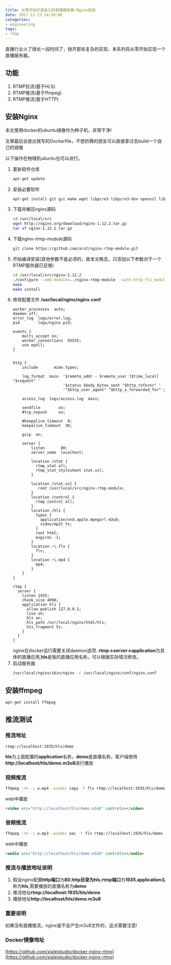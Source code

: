 ```yaml
---
title: 从零开始打造自己的直播服务器-Nginx安装
date: 2017-11-23 14:54:08
categories:
- engineering
tags:
- rtmp
---
```

直播行业火了很长一段时间了，抛开那些复杂的实现，本系列将从零开始实现一个直播服务器。

## 功能
1. RTMP拉流(基于HLS)
2. RTMP推流(基于ffmpeg)
3. RTMP推流(基于HTTP)

## 安装Nginx
本文使用docker的ubuntu镜像作为种子机，非常干净!

文章最后会放出我写的Dockerfile，不想折腾的朋友可以直接拿过去build一个自己的镜像

以下操作在物理机ubuntu也可以进行。

1. 更新软件仓库
    ```bash
    apt-get update
    ```
2. 安装必要软件    
    ```bash
    apt-get install git gcc make wget libpcre3 libpcre3-dev openssl libssl-dev -y -q
    ```
3. 下载并解压nginx源码
    ```bash
    cd /usr/local/src
    wget http://nginx.org/download/nginx-1.12.2.tar.gz
    tar xf nginx-1.12.2.tar.gz
    ```
4. 下载nginx-rtmp-module源码
    ```bash
    git clone https://github.com/arut/nginx-rtmp-module.git
    ```
5. 开始编译安装(其他参数不是必须的，故本文略去，只添加以下参数对于一个RTMP服务器已足够)
    ```bash
    cd /usr/local/src/nginx-1.12.2
    ./configure --add-module=../nginx-rtmp-module --with-http_flv_module --with-http_mp4_module
    make
    make install
    ```
6. 修改配置文件 **/usr/local/nginx/nginx.conf**
    ```
    worker_processes  auto;
    daemon off;
    error_log  logs/error.log;
    pid        logs/nginx.pid;
    
    events {
        multi_accept on;
        worker_connections  65535;
        use epoll;
    }
    
    
    http {
        include       mime.types;
    
        log_format  main  '$remote_addr - $remote_user [$time_local] "$request" '
                          '$status $body_bytes_sent "$http_referer" '
                          '"$http_user_agent" "$http_x_forwarded_for"';
    
        access_log  logs/access.log  main;
    
        sendfile        on;
        #tcp_nopush     on;
    
        #keepalive_timeout  0;
        keepalive_timeout  30;
    
        gzip  on;
    
        server {
            listen       80;
            server_name  localhost;
          
            location /stat {
              rtmp_stat all;
              rtmp_stat_stylesheet stat.xsl;
            }
    
            location /stat.xsl {
               root /usr/local/src/nginx-rtmp-module;
            }
            location /control {
              rtmp_control all;
            }
            location /hls {
              types {
                application/vnd.apple.mpegurl m3u8;
                video/mp2t ts;
              }
              root html;
              expires -1;
            }
            location ~\.flv {
              flv;
            }
            location ~\.mp4 {
              mp4;
            }
        }  
    }
    
    rtmp {
      server {
        listen 1935;
        chunk_size 4096;
        application hls {
          allow publish 127.0.0.1;
          live on;
          hls on;
          hls_path /usr/local/nginx/html/hls;
          hls_fragment 5s;
        }
      }
    }
    ```
    nginx在docker运行需要关闭daemon选项.
    **rtmp->server->application**为具体的直播应用,**hls**是我的直播应用名称，可以根据实际情况修改。
7. 启动服务器
    ```bash
    /usr/local/nginx/sbin/nginx -c /usr/local/nginx/conf/nginx.conf
    ```
    
## 安装ffmpeg
```bash
apt-get install ffmpeg
```

## 推流测试
### 推流地址
```
rtmp://localhost:1935/hls/demo
```
**hls**为上面配置的**application**名称，**demo**是直播名称，客户端使用**http://localhost/hls/demo.m3u8**进行播放

### 视频推流
```bash
ffmpeg -re -i a.mp4 -vcodec copy -f flv rtmp://localhost:1935/hls/demo
```
web中播放
```html
<video src="http://localhost/hls/demo.m3u8" controls></video>
```

### 音频推流
```bash
ffmpeg -re -i a.mp3 -acodec aac -f flv rtmp://localhost:1935/hls/demo
```
web中播放
```html
<audio src="http://localhost/hls/demo.m3u8" controls></audio>
```

### 推流与播放地址说明
1. 假设nginx配置**http端口**为**80**,**http目录为hls**,**rtmp端口**为**1935**,**application**名称为**hls**,需要播放的直播名称为**demo**
2. 推流地址**rtmp://localhost:1935/hls/demo**
3. 播放地址**http://localhost/hls/demo.m3u8**

### 重要说明
如果没有直播推流，nginx是不会产生m3u8文件的，这点需要注意!

### Docker镜像地址
[https://github.com/xialeistudio/docker-nginx-rtmp](https://github.com/xialeistudio/docker-nginx-rtmp)